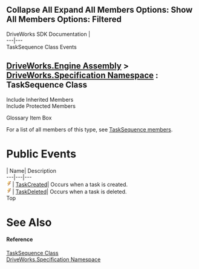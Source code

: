        

 Collapse All Expand All  Members Options: Show All  Members Options: Filtered   
---  
DriveWorks SDK Documentation  |   
---|---  
TaskSequence Class Events   
  
[DriveWorks.Engine Assembly](topic2156.md) > [DriveWorks.Specification Namespace](topic10764.md) : TaskSequence Class  
---  
  
Include Inherited Members    
Include Protected Members    


Glossary Item Box

For a list of all members of this type, see [TaskSequence members](topic11714.md).

# Public Events

| Name| Description  
---|---|---  
![Public Event](dotnetimages/publicEvent.gif)| [TaskCreated](topic11735.md)| Occurs when a task is created.   
![Public Event](dotnetimages/publicEvent.gif)| [TaskDeleted](topic11736.md)| Occurs when a task is deleted.   
Top

# See Also

#### Reference

[TaskSequence Class](topic11713.md)   
[DriveWorks.Specification Namespace](topic10764.md)


